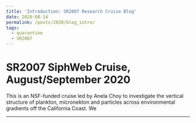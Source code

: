 ```yaml
---
title: 'Introduction: SR2007 Research Cruise Blog'
date: 2020-08-14
permalink: /posts/2020/blog_intro/
tags:
  - quarantine
  - SR2007
---
```



SR2007 SiphWeb Cruise, August/September 2020
======

This is an NSF-funded cruise led by Anela Choy to investigate the vertical structure of plankton, micronekton and particles across environmental gradients off the California Coast. We 



------